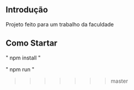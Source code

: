 
## Introdução

Projeto feito para um trabalho da faculdade

## Como Startar

" npm install "

" npm run "
>>>>>>> master
